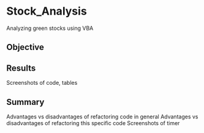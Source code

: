 # Stock_Analysis
Analyzing green stocks using VBA

## Objective






## Results

Screenshots of code, tables 





## Summary

Advantages vs disadvantages of refactoring code in general
Advantages vs disadvantages of refactoring this specific code
Screenshots of timer

